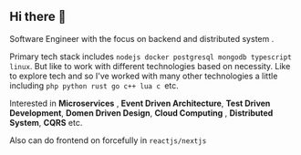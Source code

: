 ## Hi there 👋

<!--
**jewel109/jewel109** is a ✨ _special_ ✨ repository because its `README.md` (this file) appears on your GitHub profile.

Here are some ideas to get you started:

- 🔭 I’m currently working on ...
- 🌱 I’m currently learning ...
- 👯 I’m looking to collaborate on ...
- 🤔 I’m looking for help with ...
- 💬 Ask me about ...
- 📫 How to reach me: ...
- 😄 Pronouns: ...
- ⚡ Fun fact: ...
-->
Software Engineer with the focus on backend and distributed system .

Primary tech stack includes `nodejs docker postgresql mongodb typescript linux`. But like to work with different technologies based on necessity.
Like to explore tech and so I've worked with many other technologies a little including `php python rust go c++ lua c `etc.

Interested in **Microservices** , **Event Driven Architecture**, **Test Driven Development**, **Domen Driven Design**, **Cloud Computing** , **Distributed System**, **CQRS** etc.

Also can do frontend on forcefully in `reactjs/nextjs`
